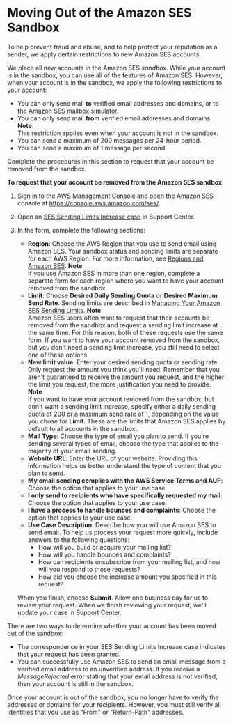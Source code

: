 # Moving Out of the Amazon SES Sandbox<a name="request-production-access"></a>

To help prevent fraud and abuse, and to help protect your reputation as a sender, we apply certain restrictions to new Amazon SES accounts\. 

We place all new accounts in the Amazon SES *sandbox*\. While your account is in the sandbox, you can use all of the features of Amazon SES\. However, when your account is in the sandbox, we apply the following restrictions to your account:
+ You can only send mail **to** verified email addresses and domains, or to [the Amazon SES mailbox simulator](mailbox-simulator.md)\.
+ You can only send mail **from** verified email addresses and domains\.
**Note**  
This restriction applies even when your account is not in the sandbox\.
+ You can send a maximum of 200 messages per 24\-hour period\.
+ You can send a maximum of 1 message per second\.

Complete the procedures in this section to request that your account be removed from the sandbox\.

**To request that your account be removed from the Amazon SES sandbox**

1. Sign in to the AWS Management Console and open the Amazon SES console at [https://console\.aws\.amazon\.com/ses/](https://console.aws.amazon.com/ses/)\.

1. Open an [SES Sending Limits Increase case](https://aws.amazon.com/ses/extendedaccessrequest/) in Support Center\.

1. In the form, complete the following sections:
   + **Region**: Choose the AWS Region that you use to send email using Amazon SES\. Your sandbox status and sending limits are separate for each AWS Region\. For more information, see [Regions and Amazon SES](regions.md)\.
**Note**  
If you use Amazon SES in more than one region, complete a separate form for each region where you want to have your account removed from the sandbox\.
   + **Limit**: Choose **Desired Daily Sending Quota** or **Desired Maximum Send Rate**\. Sending limits are described in [Managing Your Amazon SES Sending Limits](manage-sending-limits.md)\.
**Note**  
Amazon SES users often want to request that their accounts be removed from the sandbox and request a sending limit increase at the same time\. For this reason, both of these requests use the same form\. If you want to have your account removed from the sandbox, but you don't need a sending limit increase, you still need to select one of these options\.
   + **New limit value**: Enter your desired sending quota or sending rate\. Only request the amount you think you'll need\. Remember that you aren't guaranteed to receive the amount you request, and the higher the limit you request, the more justification you need to provide\. 
**Note**  
If you want to have your account removed from the sandbox, but don't want a sending limit increase, specify either a daily sending quota of 200 or a maximum send rate of 1, depending on the value you chose for **Limit**\. These are the limits that Amazon SES applies by default to all accounts in the sandbox\.
   + **Mail Type**: Choose the type of email you plan to send\. If you're sending several types of email, choose the type that applies to the majority of your email sending\.
   + **Website URL**: Enter the URL of your website\. Providing this information helps us better understand the type of content that you plan to send\.
   + **My email sending complies with the AWS Service Terms and AUP**: Choose the option that applies to your use case\.
   + **I only send to recipients who have specifically requested my mail**: Choose the option that applies to your use case\.
   + **I have a process to handle bounces and complaints**: Choose the option that applies to your use case\.
   + **Use Case Description**: Describe how you will use Amazon SES to send email\. To help us process your request more quickly, include answers to the following questions:
     + How will you build or acquire your mailing list?
     + How will you handle bounces and complaints?
     + How can recipients unsubscribe from your mailing list, and how will you respond to those requests?
     + How did you choose the increase amount you specified in this request?

   When you finish, choose **Submit**\. Allow one business day for us to review your request\. When we finish reviewing your request, we'll update your case in Support Center\.

There are two ways to determine whether your account has been moved out of the sandbox:
+ The correspondence in your SES Sending Limits Increase case indicates that your request has been granted\.
+ You can successfully use Amazon SES to send an email message from a verified email address to an unverified address\. If you receive a *MessageRejected* error stating that your email address is not verified, then your account is still in the sandbox\.

Once your account is out of the sandbox, you no longer have to verify the addresses or domains for your recipients\. However, you must still verify all identities that you use as "From" or "Return\-Path" addresses\. 
